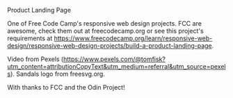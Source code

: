 Product Landing Page

One of Free Code Camp's responsive web design projects. FCC are awesome, check them out at freecodecamp.org or see this project's requirements at https://www.freecodecamp.org/learn/responsive-web-design/responsive-web-design-projects/build-a-product-landing-page.

Video from Pexels (https://www.pexels.com/@tomfisk?utm_content=attributionCopyText&utm_medium=referral&utm_source=pexels). Sandals logo from freesvg.org.

With thanks to FCC and the Odin Project!